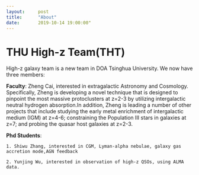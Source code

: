 ```yaml
---
layout:     post
title:      "About"
date:       2019-10-14 19:00:00"
---
```

# THU High-z Team(THT)
High-z galaxy team is a new team in DOA Tsinghua University. We now have three members:

**Faculty**: Zheng Cai, interested in extragalactic Astronomy and Cosmology. Specifically, Zheng is developing a novel technique that is designed to pinpoint the most massive protoclusters at z=2-3 by utilizing intergalactic neutral hydrogen absorption.In addition, Zheng is leading a number of other projects that include studying the early metal enrichment of intergalactic medium (IGM) at z=4-6; constraining the Population III stars in galaxies at z=7; and probing the quasar host galaxies at z=2-3.

 **Phd Students**:
	
	1. Shiwu Zhang, interested in CGM, Lyman-alpha nebulae, galaxy gas accretion mode,AGN feedback

	2. Yunjing Wu, interested in observation of high-z QSOs, using ALMA data.



